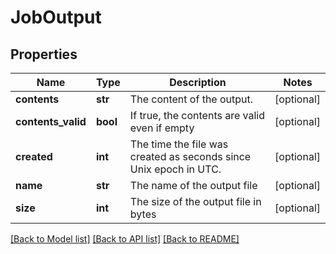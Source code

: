 # JobOutput

## Properties
Name | Type | Description | Notes
------------ | ------------- | ------------- | -------------
**contents** | **str** | The content of the output. | [optional] 
**contents_valid** | **bool** | If true, the contents are valid even if empty | [optional] 
**created** | **int** | The time the file was created as seconds since Unix epoch in UTC. | [optional] 
**name** | **str** | The name of the output file | [optional] 
**size** | **int** | The size of the output file in bytes | [optional] 

[[Back to Model list]](../README.md#documentation-for-models) [[Back to API list]](../README.md#documentation-for-api-endpoints) [[Back to README]](../README.md)


